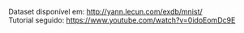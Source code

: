 Dataset disponível em: http://yann.lecun.com/exdb/mnist/ <br/>
Tutorial seguido: https://www.youtube.com/watch?v=0idoEomDc9E
